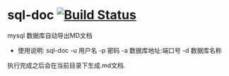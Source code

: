 # sql-doc [![Build Status](https://travis-ci.org/defke/sql-doc.svg?branch=master)](https://travis-ci.org/defke/sql-doc)
mysql 数据库自动导出MD文档
- 使用说明: sql-doc -u 用户名 -p 密码 -a 数据库地址:端口号 -d 数据库名称

执行完成之后会在当前目录下生成.md文档.
